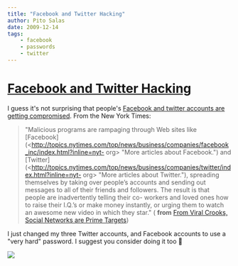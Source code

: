 ```yaml
---
title: "Facebook and Twitter Hacking"
author: Pito Salas
date: 2009-12-14
tags:
    - facebook
    - passwords
    - twitter
---
```

# [Facebook and Twitter Hacking](None)




I guess it's not surprising that people's [Facebook and twitter accounts are
getting
compromised](<http://www.nytimes.com/2009/12/14/technology/internet/14virus.html?_r=1&ref=todayspaper>).
From the New York Times:

> "Malicious programs are rampaging through Web sites like
> [Facebook](<http://topics.nytimes.com/top/news/business/companies/facebook_inc/index.html?inline=nyt-
> org> "More articles about Facebook.") and
> [Twitter](<http://topics.nytimes.com/top/news/business/companies/twitter/index.html?inline=nyt-
> org> "More articles about Twitter."), spreading themselves by taking over
> people’s accounts and sending out messages to all of their friends and
> followers. The result is that people are inadvertently telling their co-
> workers and loved ones how to raise their I.Q.’s or make money instantly, or
> urging them to watch an awesome new video in which they star." ( **from**
> [From Viral Crooks, Social Networks are Prime
> Targets](<http://www.nytimes.com/2009/12/14/technology/internet/14virus.html?_r=1&ref=todayspaper>))

I just changed my three Twitter accounts, and Facebook accounts to use a "very
hard" password. I suggest you consider doing it too 🙂

![](https://i0.wp.com/img.zemanta.com/pixy.gif?w=584)


